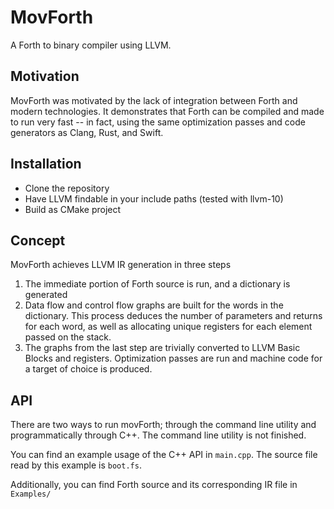 # MovForth

A Forth to binary compiler using LLVM.

## Motivation
MovForth was motivated by the lack of integration between Forth and modern technologies. It demonstrates that Forth can be compiled and made to run very fast -- in fact, using the same optimization passes and code generators as Clang, Rust, and Swift.


## Installation
- Clone the repository
- Have LLVM findable in your include paths (tested with llvm-10)
- Build as CMake project

## Concept
MovForth achieves LLVM IR generation in three steps
1. The immediate portion of Forth source is run, and a dictionary is generated
2. Data flow and control flow graphs are built for the words in the dictionary. This process deduces the number of parameters and returns for each word, as well as allocating unique registers for each element passed on the stack.
3. The graphs from the last step are trivially converted to LLVM Basic Blocks and registers. Optimization passes are run and machine code for a target of choice is produced.

## API
There are two ways to run movForth; through the command line utility and programmatically through C++. The command line utility is not finished.

You can find an example usage of the C++ API in `main.cpp`. The source file read by this example is `boot.fs`.

Additionally, you can find Forth source and its corresponding IR file in `Examples/`